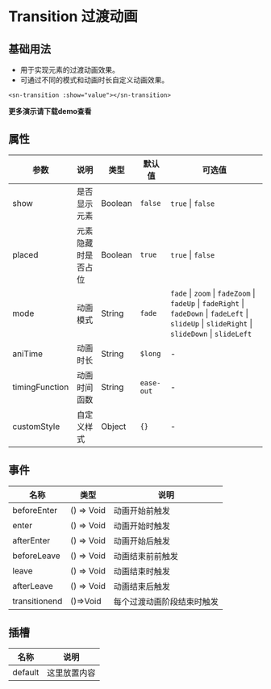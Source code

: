 # Transition 过渡动画
## 基础用法
- 用于实现元素的过渡动画效果。
- 可通过不同的模式和动画时长自定义动画效果。
```vue
<sn-transition :show="value"></sn-transition>
```
**更多演示请下载demo查看**
## 属性
| 参数           | 说明                   | 类型    | 默认值     | 可选值                                                       |
| -------------- | ---------------------- | ------- | ---------- | ------------------------------------------------------------ |
| show           | 是否显示元素           | Boolean | `false`    | `true` \| `false`                                            |
| placed         | 元素隐藏时是否占位     | Boolean | `true`     | `true` \| `false`                                            |
| mode           | 动画模式               | String  | `fade`     | `fade` \| `zoom` \| `fadeZoom` \| `fadeUp` \| `fadeRight` \| `fadeDown` \| `fadeLeft` \| `slideUp` \| `slideRight` \| `slideDown` \| `slideLeft` |
| aniTime         | 动画时长 | String  | `$long`    | -                                                            |
| timingFunction | 动画时间函数           | String  | `ease-out` | -                                                            |
| customStyle    | 自定义样式             | Object  | `{}`       | -                                                            |
## 事件
| 名称          | 类型       | 说明                       |
| ------------- | ---------- | -------------------------- |
| beforeEnter   | () => Void | 动画开始前触发             |
| enter         | () => Void | 动画开始时触发             |
| afterEnter    | () => Void | 动画开始后触发             |
| beforeLeave   | () => Void | 动画结束前前触发           |
| leave         | () => Void | 动画结束时触发             |
| afterLeave    | () => Void | 动画结束后触发             |
| transitionend | ()=>Void | 每个过渡动画阶段结束时触发 |

## 插槽

| 名称    | 说明         |
| ------- | ------------ |
| default | 这里放置内容 |

<DemoPhone name="sn-transition" />